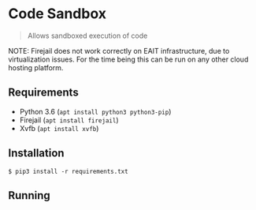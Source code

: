 # Code Sandbox

> Allows sandboxed execution of code

NOTE: Firejail does not work correctly on EAIT infrastructure, 
due to virtualization issues. For the time being this can be run on
any other cloud hosting platform.


## Requirements

- Python 3.6 (`apt install python3 python3-pip`)
- Firejail (`apt install firejail`)
- Xvfb (`apt install xvfb`)

## Installation

```
$ pip3 install -r requirements.txt
```

## Running


